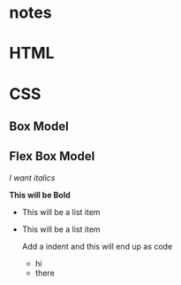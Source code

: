 notes
=====

HTML
==============


CSS
==============

Box Model
--------------

Flex Box Model
--------------

*I want italics*

**This will be Bold**

- This will be a list item
- This will be a list item

    Add a indent and this will end up as code
    <div>
    	<nav>
    		<ul>
    			<li>hi</li>
    			<li>there</li>
			</ul>
		</nav>
	</div>

